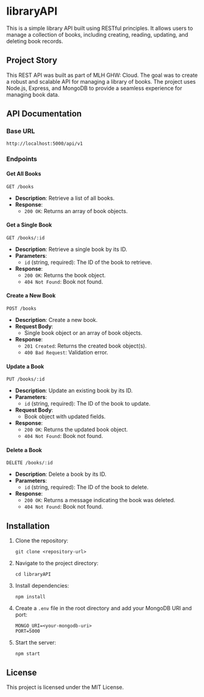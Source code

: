 # libraryAPI

This is a simple library API built using RESTful principles. It allows users to manage a collection of books, including creating, reading, updating, and deleting book records.

## Project Story

This REST API was built as part of MLH GHW: Cloud. The goal was to create a robust and scalable API for managing a library of books. The project uses Node.js, Express, and MongoDB to provide a seamless experience for managing book data.

## API Documentation

### Base URL

```
http://localhost:5000/api/v1
```

### Endpoints

#### Get All Books

```
GET /books
```

- **Description**: Retrieve a list of all books.
- **Response**: 
  - `200 OK`: Returns an array of book objects.

#### Get a Single Book

```
GET /books/:id
```

- **Description**: Retrieve a single book by its ID.
- **Parameters**:
  - `id` (string, required): The ID of the book to retrieve.
- **Response**: 
  - `200 OK`: Returns the book object.
  - `404 Not Found`: Book not found.

#### Create a New Book

```
POST /books
```

- **Description**: Create a new book.
- **Request Body**: 
  - Single book object or an array of book objects.
- **Response**: 
  - `201 Created`: Returns the created book object(s).
  - `400 Bad Request`: Validation error.

#### Update a Book

```
PUT /books/:id
```

- **Description**: Update an existing book by its ID.
- **Parameters**:
  - `id` (string, required): The ID of the book to update.
- **Request Body**: 
  - Book object with updated fields.
- **Response**: 
  - `200 OK`: Returns the updated book object.
  - `404 Not Found`: Book not found.

#### Delete a Book

```
DELETE /books/:id
```

- **Description**: Delete a book by its ID.
- **Parameters**:
  - `id` (string, required): The ID of the book to delete.
- **Response**: 
  - `200 OK`: Returns a message indicating the book was deleted.
  - `404 Not Found`: Book not found.

## Installation

1. Clone the repository:
   ```
   git clone <repository-url>
   ```
2. Navigate to the project directory:
   ```
   cd libraryAPI
   ```
3. Install dependencies:
   ```
   npm install
   ```
4. Create a `.env` file in the root directory and add your MongoDB URI and port:
   ```
   MONGO_URI=<your-mongodb-uri>
   PORT=5000
   ```
5. Start the server:
   ```
   npm start
   ```

## License

This project is licensed under the MIT License.

